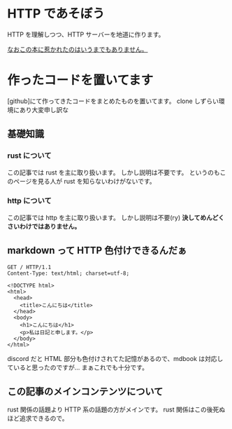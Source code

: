 # HTTP であそぼう

HTTP を理解しつつ、HTTP サーバーを地道に作ります。

[なおこの本に惹かれたのはいうまでもありません。](https://doc.rust-jp.rs/book-ja/ch20-00-final-project-a-web-server.html)

# 作ったコードを置いてます

[github]にて作ってきたコードをまとめたものを置いてます。 clone しずらい環境にあり大変申し訳な

## 基礎知識

### rust について

この記事では rust を主に取り扱います。 しかし説明は不要です。 というのもこのページを見る人が rust を知らないわけがないです。

### http について

この記事では http を主に取り扱います。 しかし説明は不要(ry)
**決してめんどくさいわけではありません。**

## markdown って HTTP 色付けできるんだぁ

```http
GET / HTTP/1.1
Content-Type: text/html; charset=utf-8;

<!DOCTYPE html>
<html>
  <head>
    <title>こんにちは</title>
  </head>
  <body>
    <h1>こんにちは</h1>
    <p>私は日記と申します。</p>
  </body>
</html>
```

discord だと HTML 部分も色付けされてた記憶があるので、mdbook は対応していると思ったのですが...
まぁこれでも十分です。

## この記事のメインコンテンツについて

rust 関係の話題より HTTP 系の話題の方がメインです。 rust 関係はこの後死ぬほど追求できるので。
